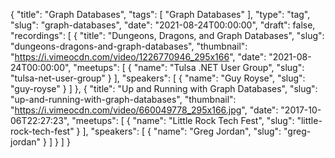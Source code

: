 {
  "title": "Graph Databases",
  "tags": [
    "Graph Databases"
  ],
  "type": "tag",
  "slug": "graph-databases",
  "date": "2021-08-24T00:00:00",
  "draft": false,
  "recordings": [
    {
      "title": "Dungeons, Dragons, and Graph Databases",
      "slug": "dungeons-dragons-and-graph-databases",
      "thumbnail": "https://i.vimeocdn.com/video/1226770946_295x166",
      "date": "2021-08-24T00:00:00",
      "meetups": [
        {
          "name": "Tulsa .NET User Group",
          "slug": "tulsa-net-user-group"
        }
      ],
      "speakers": [
        {
          "name": "Guy Royse",
          "slug": "guy-royse"
        }
      ]
    },
    {
      "title": "Up and Running with Graph Databases",
      "slug": "up-and-running-with-graph-databases",
      "thumbnail": "https://i.vimeocdn.com/video/660049778_295x166.jpg",
      "date": "2017-10-06T22:27:23",
      "meetups": [
        {
          "name": "Little Rock Tech Fest",
          "slug": "little-rock-tech-fest"
        }
      ],
      "speakers": [
        {
          "name": "Greg Jordan",
          "slug": "greg-jordan"
        }
      ]
    }
  ]
}